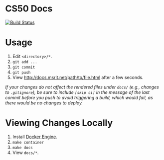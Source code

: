# CS50 Docs
[![Build Status](https://travis-ci.org/cs50/docs.svg?branch=master)](https://travis-ci.org/cs50/docs)

# Usage

1. Edit `<directory>/*`.
1. `git add ...`
1. `git commit`
1. `git push`
1. View http://docs.msrit.net/path/to/file.html after a few seconds.

_If your changes do not affect the rendered files under `docs/` (e.g., changes to `.gitignore`), be sure to include `[skip ci]` in the message of the last commit before you push to avoid triggering a build, which would fail, as there would be no changes to deploy._

# Viewing Changes Locally

1. Install [Docker Engine](https://docs.docker.com/engine/installation/).
1. `make container`
1. `make docs`
1. View `docs/*`.
